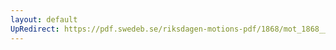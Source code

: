 ```yaml
---
layout: default
UpRedirect: https://pdf.swedeb.se/riksdagen-motions-pdf/1868/mot_1868__ak__00006/mot_1868__ak__00006_005.pdf
---
```

